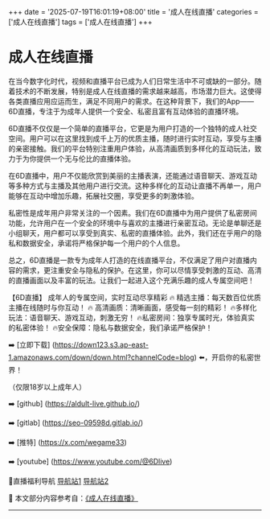 +++
date = '2025-07-19T16:01:19+08:00'
title = '成人在线直播'
categories = ['成人在线直播']
tags = ['成人在线直播']
+++

# 成人在线直播

在当今数字化时代，视频和直播平台已成为人们日常生活中不可或缺的一部分。随着技术的不断发展，特别是成人在线直播的需求越来越高，市场潜力巨大。这使得各类直播应用应运而生，满足不同用户的需求。在这种背景下，我们的App——6D直播，专注于为成年人提供一个安全、私密且富有互动体验的直播环境。

6D直播不仅仅是一个简单的直播平台，它更是为用户打造的一个独特的成人社交空间。用户可以在这里找到成千上万的优质主播，随时进行实时互动，享受与主播的亲密接触。我们的平台特别注重用户体验，从高清画质到多样化的互动玩法，致力于为你提供一个无与伦比的直播体验。

在6D直播中，用户不仅能欣赏到美丽的主播表演，还能通过语音聊天、游戏互动等多种方式与主播及其他用户进行交流。这种多样化的互动让直播不再单一，用户能够在互动中增加乐趣，拓展社交圈，享受更多的刺激体验。

私密性是成年用户非常关注的一个因素。我们在6D直播中为用户提供了私密房间功能，允许用户在一个安全的环境中与喜欢的主播进行亲密互动。无论是单聊还是小组聊天，用户都可以享受到真实、私密的直播体验。此外，我们还在乎用户的隐私和数据安全，承诺将严格保护每一个用户的个人信息。

总之，6D直播是一款专为成年人打造的在线直播平台，不仅满足了用户对直播内容的需求，更注重安全与隐私的保护。在这里，你可以尽情享受刺激的互动、高清的直播画面以及丰富的玩法。让我们一起进入这个充满乐趣的成人专属空间吧！

【6D直播】
成年人的专属空间，实时互动尽享精彩
🔥 精选主播：每天数百位优质主播在线随时与你互动！
🔥 高清画质：清晰画面，感受每一刻的精彩！
🔥多样化玩法：语音聊天、游戏互动，刺激无穷！
🔥私密房间：独享专属时光，体验真实的私密体验！
🔥安全保障：隐私与数据安全，我们承诺严格保护！

➡️ [立即下载] (https://down123.s3.ap-east-1.amazonaws.com/down/down.html?channelCode=blog) ⬅️，开启你的私密世界！

（仅限18岁以上成年人）

➡️ [github] (https://aldult-live.github.io/)

➡️ [gitlab] (https://seo-09598d.gitlab.io/)

➡️ [推特] (https://x.com/wegame33)

➡️ [youtube] (https://www.youtube.com/@6Dlive)

🔞直播福利导航 [导航站1](https://webstack-86085a.gitlab.io/) [导航站2](https://onlygit123-2.github.io/)


📘 本文部分内容参考自：[《成人在线直播》](https://github.com/tangtoutiaovv/live)

---
